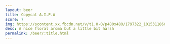 ```yaml
---
layout: beer
title: Copycat A.I.P.A
score: 7
img: https://scontent.xx.fbcdn.net/v/t1.0-0/p480x480/1797322_10153118666983745_5915201915827958878_n.jpg?oh=ab14fdfaabfb851140d36ae6f38545ea&oe=58C297BD
desc: A nice floral aroma but a little bit harsh
permalink: /beer/:title.html
---
```

